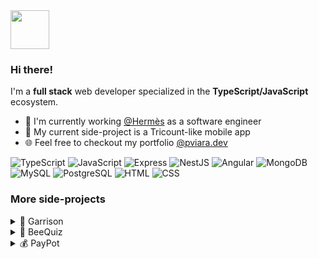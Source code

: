<img src="https://github.com/user-attachments/assets/64f43c02-5f27-4332-bfe3-c804d90199f1" height="62" width="62"/>

### Hi there!
I'm a **full stack** web developer specialized in the **TypeScript/JavaScript** ecosystem.
- 🏢 I'm currently working [@Hermès](https://www.hermes.com/fr/fr/) as a software engineer
- 🚀 My current side-project is a Tricount-like mobile app
- 🌐 Feel free to checkout my portfolio [@pviara.dev](https://pviara.dev)

![TypeScript](https://img.shields.io/badge/TypeScript-282828) ![JavaScript](https://img.shields.io/badge/JavaScript-282828) ![Express](https://img.shields.io/badge/Express-282828) ![NestJS](https://img.shields.io/badge/NestJS-282828) ![Angular](https://img.shields.io/badge/Angular-282828)  ![MongoDB](https://img.shields.io/badge/MongoDB-282828) ![MySQL](https://img.shields.io/badge/MySQL-282828) ![PostgreSQL](https://img.shields.io/badge/PostgreSQL-282828) ![HTML](https://img.shields.io/badge/HTML-282828) ![CSS](https://img.shields.io/badge/CSS-282828) 

### More side-projects
<details>
  <summary>🏰 Garrison</summary>
  
  <img src="https://github.com/user-attachments/assets/081d0567-3d83-48af-aead-239116f1693c" width="450"/><img src="https://github.com/user-attachments/assets/881df41b-9297-4397-8cfd-3f8a10673540" width="450"/>
</details>

<details>
  <summary>🐝 BeeQuiz</summary>
  
  <img src="https://github.com/user-attachments/assets/ee0fac94-5d6b-4774-9294-07033b988882" width="216"/>
  <img src="https://github.com/user-attachments/assets/5ac96a05-0b06-4474-aaec-b4ff081fba0a" width="216"/>
</details>

<details>
  <summary>💰 PayPot</summary>
  
  <img src="https://github.com/user-attachments/assets/45fc4538-ff3b-493d-b06a-f066c624bfac" width="216"/>
  <img src="https://github.com/user-attachments/assets/1389d1b4-cb85-4a42-932c-2d9e3908fe2c" width="216"/>
</details>
